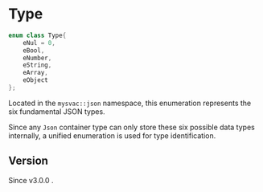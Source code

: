 # **Type**

```cpp
enum class Type{
    eNul = 0,
    eBool,    
    eNumber,  
    eString,  
    eArray,   
    eObject   
};
```

Located in the `mysvac::json` namespace, this enumeration represents the six fundamental JSON types.

Since any `Json` container type can only store these six possible data types internally, a unified enumeration is used for type identification.

## Version

Since v3.0.0 .
